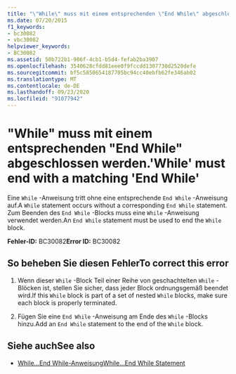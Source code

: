 ```yaml
---
title: "\"While\" muss mit einem entsprechenden \"End While\" abgeschlossen werden."
ms.date: 07/20/2015
f1_keywords:
- bc30082
- vbc30082
helpviewer_keywords:
- BC30082
ms.assetid: 50b722b1-906f-4cb1-b5d4-fefab2ba3907
ms.openlocfilehash: 3540628cfdd81eee0f9fccdd1307730d2520defe
ms.sourcegitcommit: bf5c5850654187705bc94cc40ebfb62fe346ab02
ms.translationtype: MT
ms.contentlocale: de-DE
ms.lasthandoff: 09/23/2020
ms.locfileid: "91077942"
---
```

# <a name="while-must-end-with-a-matching-end-while"></a><span data-ttu-id="071ee-102">"While" muss mit einem entsprechenden "End While" abgeschlossen werden.</span><span class="sxs-lookup"><span data-stu-id="071ee-102">'While' must end with a matching 'End While'</span></span>

<span data-ttu-id="071ee-103">Eine `While` -Anweisung tritt ohne eine entsprechende `End While` -Anweisung auf.</span><span class="sxs-lookup"><span data-stu-id="071ee-103">A `While` statement occurs without a corresponding `End While` statement.</span></span> <span data-ttu-id="071ee-104">Zum Beenden des `End While` -Blocks muss eine `While` -Anweisung verwendet werden.</span><span class="sxs-lookup"><span data-stu-id="071ee-104">An `End While` statement must be used to end the `While` block.</span></span>  
  
 <span data-ttu-id="071ee-105">**Fehler-ID:** BC30082</span><span class="sxs-lookup"><span data-stu-id="071ee-105">**Error ID:** BC30082</span></span>  
  
## <a name="to-correct-this-error"></a><span data-ttu-id="071ee-106">So beheben Sie diesen Fehler</span><span class="sxs-lookup"><span data-stu-id="071ee-106">To correct this error</span></span>  
  
1. <span data-ttu-id="071ee-107">Wenn dieser `While` -Block Teil einer Reihe von geschachtelten `While` -Blöcken ist, stellen Sie sicher, dass jeder Block ordnungsgemäß beendet wird.</span><span class="sxs-lookup"><span data-stu-id="071ee-107">If this `While` block is part of a set of nested `While` blocks, make sure each block is properly terminated.</span></span>  
  
2. <span data-ttu-id="071ee-108">Fügen Sie eine `End While` -Anweisung am Ende des `While` -Blocks hinzu.</span><span class="sxs-lookup"><span data-stu-id="071ee-108">Add an `End While` statement to the end of the `While` block.</span></span>  
  
## <a name="see-also"></a><span data-ttu-id="071ee-109">Siehe auch</span><span class="sxs-lookup"><span data-stu-id="071ee-109">See also</span></span>

- [<span data-ttu-id="071ee-110">While...End While-Anweisung</span><span class="sxs-lookup"><span data-stu-id="071ee-110">While...End While Statement</span></span>](../language-reference/statements/while-end-while-statement.md)
